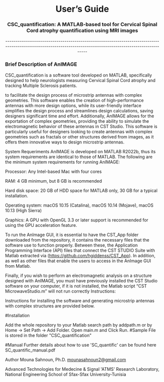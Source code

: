 <h1> <div align="center"> User’s Guide </div> </h1> 

<div align="center">  <h3> CSC_quantification: A MATLAB-based tool for Cervical Spinal Cord atrophy quantification using MRI images </h3></div>
<div align="center">  ----------------------------------------------------------------------------------------------------------------------------------------------------------------- </div>

<h3> Brief Description of AnIMAGE </h3>
CSC_quantification is a software tool developed on MATLAB, specifically designed to help neurologists measuring Cervical Spinal Cord atrophy and tracking Multiple Sclerosis  patients. 


to facilitate the design process of microstrip antennas with complex geometries. This software enables the creation of high-performance antennas with more design options, while its user-friendly interface simplifies the design process and streamlines design calculations, saving designers significant time and effort. Additionally, AnIMAGE allows for the exportation of complex geometries, providing the ability to simulate the electromagnetic behavior of these antennas in CST Studio. This software is particularly useful for designers looking to create antennas with complex geometries such as fractals or other structures derived from images, as it offers them innovative ways to design microstrip antennas.

System Requeriments
AnIMAGE is developed on MATLAB R2022b, thus its system requirements are identical to those of MATLAB. The following are the minimum system requirements for running AnIMAGE:

Processor: Any Intel-based Mac with four cores

RAM: 4 GB minimum, but 8 GB is recommended

Hard disk space: 20 GB of HDD space for MATLAB only, 30 GB for a typical installation.

Operating system: macOS 10.15 (Catalina), macOS 10.14 (Mojave), macOS 10.13 (High Sierra)

Graphics: A GPU with OpenGL 3.3 or later support is recommended for using the GPU acceleration feature.

To run the AnImage GUI, it is essential to have the CST_App folder downloaded from the repository, it contains the necessary files that the software use to function properly. Between these, the Application Programming Interface (API) files that connect the CST STUDIO Suite with Matlab extracted via (https://github.com/hgiddenss/CST_App). In addition, as well as other files that enable the users to access in the AnImage GUI from Matlab.

Finally, if you wish to perform an electromagnetic analysis on a structure designed with AnIMAGE, you must have previously installed the CST Studio software on your computer, if it is not installed, the Matlab script “CST MicrowaveStudio.m” will not run correctly Instructions:

Instructions for installing the software and generating microstrip antennas with complex structures are provided below.






#Installation

Add the whole repository to your Matlab search path by addpath.m or by Home -> Set Path -> Add Folder.
Open main.m and Click Run.
#Sample File is stored in the folder "CSC_quantification"

#Manual Further details about how to use 'SC_quantific' can be found here SC_quantific_manual.pdf

Author Mouna Sahnoun, Ph.D. mounasahnoun2@gmail.com

Advanced Technologies for Medecine & Signal 'ATMS' Research Laboratory, National Engineering School of Sfax-Sfax University-Tunisia
